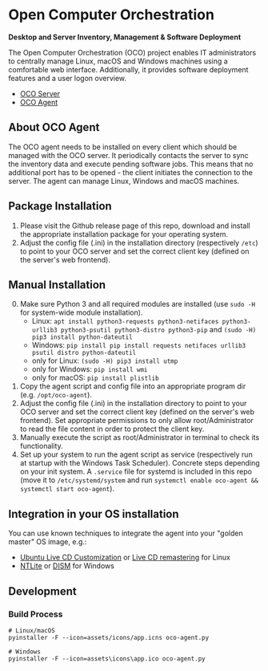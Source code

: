 # Open Computer Orchestration
**Desktop and Server Inventory, Management & Software Deployment**

The Open Computer Orchestration (OCO) project enables IT administrators to centrally manage Linux, macOS and Windows machines using a comfortable web interface. Additionally, it provides software deployment features and a user logon overview.

- [OCO Server](https://github.com/schorschii/oco-server)
- [OCO Agent](https://github.com/schorschii/oco-agent)

## About OCO Agent
The OCO agent needs to be installed on every client which should be managed with the OCO server. It periodically contacts the server to sync the inventory data and execute pending software jobs. This means that no additional port has to be opened - the client initiates the connection to the server. The agent can manage Linux, Windows and macOS machines.

## Package Installation
1. Please visit the Github release page of this repo, download and install the appropriate installation package for your operating system.
2. Adjust the config file (.ini) in the installation directory (respectively `/etc`) to point to your OCO server and set the correct client key (defined on the server's web frontend).

## Manual Installation
0. Make sure Python 3 and all required modules are installed (use `sudo -H` for system-wide module installation).
   - Linux: `apt install python3-requests python3-netifaces python3-urllib3 python3-psutil python3-distro python3-pip` and `(sudo -H) pip3 install python-dateutil`
   - Windows: `pip install pip install requests netifaces urllib3 psutil distro python-dateutil`
   - only for Linux: `(sudo -H) pip3 install utmp`
   - only for Windows: `pip install wmi`
   - only for macOS: `pip install plistlib`
1. Copy the agent script and config file into an appropriate program dir (e.g. `/opt/oco-agent`).
2. Adjust the config file (.ini) in the installation directory to point to your OCO server and set the correct client key (defined on the server's web frontend). Set appropriate permissions to only allow root/Administrator to read the file content in order to protect the client key.
3. Manually execute the script as root/Administrator in terminal to check its functionality.
4. Set up your system to run the agent script as service (respectively run at startup with the Windows Task Scheduler). Concrete steps depending on your init system. A `.service` file for systemd is included in this repo (move it to `/etc/systemd/system` and run `systemctl enable oco-agent && systemctl start oco-agent`).

## Integration in your OS installation
You can use known techniques to integrate the agent into your "golden master" OS image, e.g.:

- [Ubuntu Live CD Customization](https://help.ubuntu.com/community/LiveCDCustomization) or [Live CD remastering](https://wiki.ubuntuusers.de/LiveCD_manuell_remastern/) for Linux
- [NTLite](https://www.ntlite.com/) or [DISM](https://docs.microsoft.com/de-de/windows-hardware/manufacture/desktop/what-is-dism) for Windows

## Development
### Build Process
```
# Linux/macOS
pyinstaller -F --icon=assets/icons/app.icns oco-agent.py

# Windows
pyinstaller -F --icon=assets\icons\app.ico oco-agent.py
```
